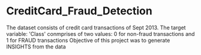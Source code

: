 # CreditCard_Fraud_Detection
The dataset consists of credit card transactions of Sept 2013. The target variable: 'Class' conmprises of two values: 0 for non-fraud transactions and 1 for FRAUD transactions 
Objective of this project was to generate INSIGHTS from the data
